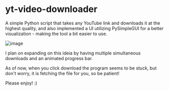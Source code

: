 # yt-video-downloader
A simple Python script that takes any YouTube link and downloads it at the highest quality, and also implemented a UI utilizing PySimpleGUI 
for a better visualization - making the tool a bit easier to use.

![image](https://user-images.githubusercontent.com/95662408/196949790-4ff0bc5b-362c-4ded-9f94-2c0d5e147f27.png)

I plan on expanding on this ideia by having multiple simultaneous downloads and an animated progress bar.

As of now, when you click download the program seems to be stuck, but don't worry, it is fetching the file for you, so be patient!

Please enjoy! :)
